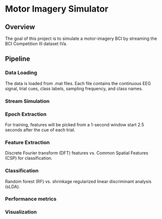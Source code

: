 # Motor Imagery Simulator

## Overview
The goal of this project is to simulate a motor-imagery BCI by streaming the BCI Competition III dataset IVa. 


## Pipeline

### Data Loading
The data is loaded from .mat files. Each file contains the continuous EEG signal, trial cues, class labels, sampling frequency, and class names.
### Stream Simulation
### Epoch Extraction
For training, features will be picked from a 1-second window start 2.5 seconds after the cue of each trial. 
### Feature Extraction
Discrete Fourier transform (DFT) features vs. Common Spatial Features (CSP) for classification.
### Classification
Random forest (RF) vs. shrinkage regularized linear discriminant analysis (sLDA). 
### Performance metrics
### Visualization 
